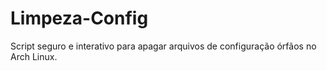 # Limpeza-Config
Script seguro e interativo para apagar arquivos de configuração órfãos no Arch Linux.
